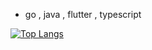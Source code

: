 - go , java , flutter , typescript

[![Top Langs](https://github-readme-stats.vercel.app/api/top-langs/?username=syedakmall&layout=compact)](https://github.com/anuraghazra/github-readme-stats)




